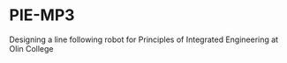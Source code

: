 # PIE-MP3
Designing a line following robot for Principles of Integrated Engineering at Olin College
